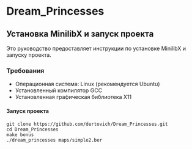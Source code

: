# Dream_Princesses

## Установка MinilibX и запуск проекта

Это руководство предоставляет инструкции по установке MinilibX и запуску проекта.

### Требования

- Операционная система: Linux (рекомендуется Ubuntu)
- Установленный компилятор GCC
- Установленная графическая библиотека X11

#### Запуск проекта

```
git clone https://github.com/dertovich/Dream_Princesses.git
cd Dream_Princesses
make bonus
./dream_princesses maps/simple2.ber
```
